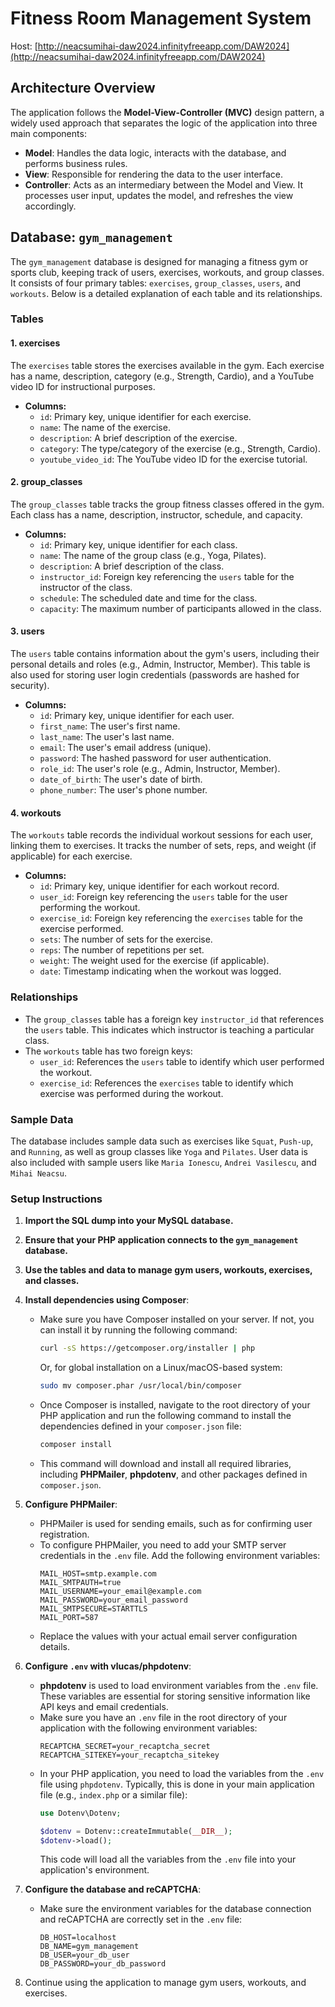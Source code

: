 # Fitness Room Management System
Host: [http://neacsumihai-daw2024.infinityfreeapp.com/DAW2024](http://neacsumihai-daw2024.infinityfreeapp.com/DAW2024)

## Architecture Overview

The application follows the **Model-View-Controller (MVC)** design pattern, a widely used approach that separates the logic of the application into three main components:

- **Model**: Handles the data logic, interacts with the database, and performs business rules.
- **View**: Responsible for rendering the data to the user interface.
- **Controller**: Acts as an intermediary between the Model and View. It processes user input, updates the model, and refreshes the view accordingly.

## Database: `gym_management`

The `gym_management` database is designed for managing a fitness gym or sports club, keeping track of users, exercises, workouts, and group classes. It consists of four primary tables: `exercises`, `group_classes`, `users`, and `workouts`. Below is a detailed explanation of each table and its relationships.

### Tables

#### 1. **exercises**
The `exercises` table stores the exercises available in the gym. Each exercise has a name, description, category (e.g., Strength, Cardio), and a YouTube video ID for instructional purposes.

- **Columns:**
  - `id`: Primary key, unique identifier for each exercise.
  - `name`: The name of the exercise.
  - `description`: A brief description of the exercise.
  - `category`: The type/category of the exercise (e.g., Strength, Cardio).
  - `youtube_video_id`: The YouTube video ID for the exercise tutorial.

#### 2. **group_classes**
The `group_classes` table tracks the group fitness classes offered in the gym. Each class has a name, description, instructor, schedule, and capacity.

- **Columns:**
  - `id`: Primary key, unique identifier for each class.
  - `name`: The name of the group class (e.g., Yoga, Pilates).
  - `description`: A brief description of the class.
  - `instructor_id`: Foreign key referencing the `users` table for the instructor of the class.
  - `schedule`: The scheduled date and time for the class.
  - `capacity`: The maximum number of participants allowed in the class.

#### 3. **users**
The `users` table contains information about the gym's users, including their personal details and roles (e.g., Admin, Instructor, Member). This table is also used for storing user login credentials (passwords are hashed for security).

- **Columns:**
  - `id`: Primary key, unique identifier for each user.
  - `first_name`: The user's first name.
  - `last_name`: The user's last name.
  - `email`: The user's email address (unique).
  - `password`: The hashed password for user authentication.
  - `role_id`: The user's role (e.g., Admin, Instructor, Member).
  - `date_of_birth`: The user's date of birth.
  - `phone_number`: The user's phone number.

#### 4. **workouts**
The `workouts` table records the individual workout sessions for each user, linking them to exercises. It tracks the number of sets, reps, and weight (if applicable) for each exercise.

- **Columns:**
  - `id`: Primary key, unique identifier for each workout record.
  - `user_id`: Foreign key referencing the `users` table for the user performing the workout.
  - `exercise_id`: Foreign key referencing the `exercises` table for the exercise performed.
  - `sets`: The number of sets for the exercise.
  - `reps`: The number of repetitions per set.
  - `weight`: The weight used for the exercise (if applicable).
  - `date`: Timestamp indicating when the workout was logged.

### Relationships

- The `group_classes` table has a foreign key `instructor_id` that references the `users` table. This indicates which instructor is teaching a particular class.
- The `workouts` table has two foreign keys:
  - `user_id`: References the `users` table to identify which user performed the workout.
  - `exercise_id`: References the `exercises` table to identify which exercise was performed during the workout.

### Sample Data
The database includes sample data such as exercises like `Squat`, `Push-up`, and `Running`, as well as group classes like `Yoga` and `Pilates`. User data is also included with sample users like `Maria Ionescu`, `Andrei Vasilescu`, and `Mihai Neacsu`.

### Setup Instructions

1. **Import the SQL dump into your MySQL database.**
2. **Ensure that your PHP application connects to the `gym_management` database.**
3. **Use the tables and data to manage gym users, workouts, exercises, and classes.**
4. **Install dependencies using Composer**:
   - Make sure you have Composer installed on your server. If not, you can install it by running the following command:
     ```bash
     curl -sS https://getcomposer.org/installer | php
     ```
     Or, for global installation on a Linux/macOS-based system:
     ```bash
     sudo mv composer.phar /usr/local/bin/composer
     ```
   - Once Composer is installed, navigate to the root directory of your PHP application and run the following command to install the dependencies defined in your `composer.json` file:
     ```bash
     composer install
     ```
   - This command will download and install all required libraries, including **PHPMailer**, **phpdotenv**, and other packages defined in `composer.json`.

5. **Configure PHPMailer**:
   - PHPMailer is used for sending emails, such as for confirming user registration.
   - To configure PHPMailer, you need to add your SMTP server credentials in the `.env` file. Add the following environment variables:
     ```dotenv
     MAIL_HOST=smtp.example.com
     MAIL_SMTPAUTH=true
     MAIL_USERNAME=your_email@example.com
     MAIL_PASSWORD=your_email_password
     MAIL_SMTPSECURE=STARTTLS
     MAIL_PORT=587
     ```
   - Replace the values with your actual email server configuration details.

6. **Configure `.env` with vlucas/phpdotenv**:
   - **phpdotenv** is used to load environment variables from the `.env` file. These variables are essential for storing sensitive information like API keys and email credentials.
   - Make sure you have an `.env` file in the root directory of your application with the following environment variables:
     ```dotenv
     RECAPTCHA_SECRET=your_recaptcha_secret
     RECAPTCHA_SITEKEY=your_recaptcha_sitekey
     ```
   - In your PHP application, you need to load the variables from the `.env` file using `phpdotenv`. Typically, this is done in your main application file (e.g., `index.php` or a similar file):
     ```php
     use Dotenv\Dotenv;

     $dotenv = Dotenv::createImmutable(__DIR__);
     $dotenv->load();
     ```
     This code will load all the variables from the `.env` file into your application's environment.

7. **Configure the database and reCAPTCHA**:
   - Make sure the environment variables for the database connection and reCAPTCHA are correctly set in the `.env` file:
     ```dotenv
     DB_HOST=localhost
     DB_NAME=gym_management
     DB_USER=your_db_user
     DB_PASSWORD=your_db_password
     ```

8. Continue using the application to manage gym users, workouts, and exercises.

